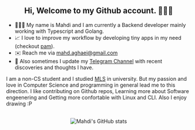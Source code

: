 <h2 align='center'>Hi, Welcome to my Github account. 👨🏻‍💻 </h2>

- 🙋🏻‍♂️ My name is Mahdi and I am currently a Backend developer mainly working with Typescript and Golang.
- 📈 I love to improve my workflow by developing tiny apps in my need (checkout [pam](https://github.com/MahdiAghaei1/pam)).
- ✉️ Reach me via [mahd.aghaei@gmail.com](mailto:mahd.agahei@gmail.com)
- :notebook: Also sometimes I update my [Telegram Channel](https://t.me/geekingaround) with recent discoveries and thoughts I have.

<p align='left'>
I am a non-CS student and I studied <a href='https://en.wikipedia.org/wiki/Medical_laboratory_scientist'>MLS</a> in university. But my passion and love in Computer Science and programming in general lead me to this direction. I like contributing on Github repos, Learning more about Software engeenering and Getting more confortable with Linux and CLI. Also I enjoy drawing :P
</p>

<br />

<div align='center'>
  <img alt="Mahdi's GitHub stats" src='https://github-readme-stats.vercel.app/api?username=MahdiAghaei1&count_private=true&show-icons=true&theme=tokyonight' />
</div>
